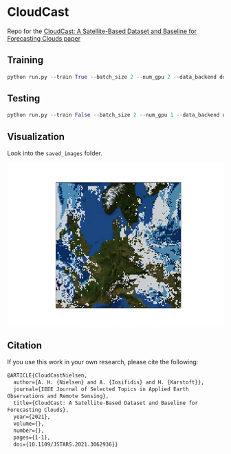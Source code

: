 # CloudCast
Repo for the [CloudCast: A Satellite-Based Dataset and Baseline for Forecasting Clouds paper](https://ieeexplore.ieee.org/document/9366908)

## Training
```python
python run.py --train True --batch_size 2 --num_gpu 2 --data_backend ddp
```

## Testing
```python
python run.py --train False --batch_size 2 --num_gpu 1 --data_backend dp --pretrained_path './models/pretrained.ckpt'
```

## Visualization
Look into the `saved_images` folder. 

![](./CloudCast/saved_images/batch_0/Output_2018-07-01T07:30_frame_14.png)


## Citation
If you use this work in your own research, please cite the following:

```
@ARTICLE{CloudCastNielsen,
  author={A. H. {Nielsen} and A. {Iosifidis} and H. {Karstoft}},
  journal={IEEE Journal of Selected Topics in Applied Earth Observations and Remote Sensing}, 
  title={CloudCast: A Satellite-Based Dataset and Baseline for Forecasting Clouds}, 
  year={2021},
  volume={},
  number={},
  pages={1-1},
  doi={10.1109/JSTARS.2021.3062936}}
```
